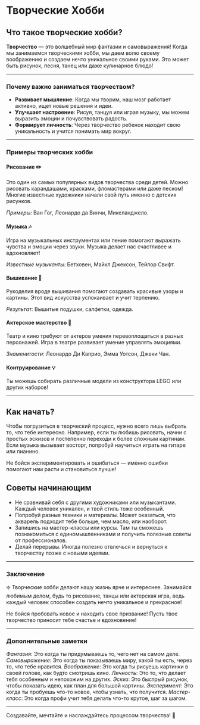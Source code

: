 # **Творческие Хобби**

## Что такое творческие хобби?

**Творчество** — это волшебный мир фантазии и самовыражения! Когда мы занимаемся творческими хобби, мы даем волю своему воображению и создаем нечто уникальное своими руками. Это может быть рисунок, песня, танец или даже кулинарное блюдо!

---

### Почему важно заниматься творчеством?

- **Развивает мышление**: Когда мы творим, наш мозг работает активно, ищет новые решения и идеи.
- **Улучшает настроение**: Рисуя, танцуя или играя музыку, мы можем выразить эмоции и почувствовать радость.
- **Формирует личность**: Через творчество ребенок находит свою уникальность и учится понимать мир вокруг.

---

### Примеры творческих хобби

#### **Рисование ✏️**

Это один из самых популярных видов творчества среди детей. Можно рисовать карандашами, красками, фломастерами или даже песком! Многие известные художники начали свой путь именно с детских рисунков.

*Примеры:* Ван Гог, Леонардо да Винчи, Микеланджело.

#### **Музыка 🎶**

Игра на музыкальных инструментах или пение помогают выражать чувства и эмоции через звуки. Музыка делает нас счастливее и вдохновляет!

*Известные музыканты:* Бетховен, Майкл Джексон, Тейлор Свифт.

#### **Вышивание 🧵**

Рукоделия вроде вышивания помогают создавать красивые узоры и картины. Этот вид искусства успокаивает и учит терпению.

*Результат:* Вышитые подушки, салфетки, одежда.

#### **Актерское мастерство 👀**

Театр и кино требуют от актеров умения перевоплощаться в разных персонажей. Игра в театре развивает умение управлять эмоциями.

*Знаменитости:* Леонардо Ди Каприо, Эмма Уотсон, Джеки Чан.

#### **Контруирование 💡**

Ты можешь собирать различные модели из конструктора LEGO или других наборов!

---

## Как начать?

Чтобы погрузиться в творческий процесс, нужно всего лишь выбрать то, что тебе интересно. Например, если ты любишь рисовать, начни с простых эскизов и постепенно переходи к более сложным картинам. Если музыка вызывает восторг, попробуй научиться играть на гитаре или пианино.

Не бойся экспериментировать и ошибаться — именно ошибки помогают нам расти и становиться лучше!

## Советы начинающим

- Не сравнивай себя с другими художниками или музыкантами. Каждый человек уникален, и твой стиль тоже особенный.
- Попробуй разные техники и материалы. Может оказаться, что акварель подходит тебе больше, чем масло, или наоборот.
- Запишись на мастер-классы или курсы. Там ты сможешь познакомиться с единомышленниками и получить полезные советы от профессионалов.
- Делай перерывы. Иногда полезно отвлечься и вернуться к творчеству позже с новыми идеями.

---

### Заключение

❇️ Творческие хобби делают нашу жизнь ярче и интереснее. Занимайся любимым делом, будь то рисование, танцы или актерская игра, ведь каждый человек способен создать нечто уникальное и прекрасное!

Не бойся пробовать новое и находить свое призвание! Пусть твое творчество приносит тебе счастье и вдохновение!

---

### Дополнительные заметки

*Фантазия*: Это когда ты придумываешь то, чего нет на самом деле.
*Самовыражение*: Это когда ты показываешь миру, какой ты есть, через то, что тебе нравится.
*Воображение*: Это когда ты рисуешь картинки в своей голове, как будто смотришь кино.
*Личность*: Это то, что делает тебя особенным и непохожим на других.
*Эскиз*: Это быстрый рисунок, чтобы показать идею, как план для большой картины.
*Эксперимент*: Это когда ты пробуешь что-то новое, чтобы узнать, что получится.
*Мастер-класс*: Это когда профи учит тебя делать что-то крутое, шаг за шагом.

---

Создавайте, мечтайте и наслаждайтесь процессом творчества! 💫
